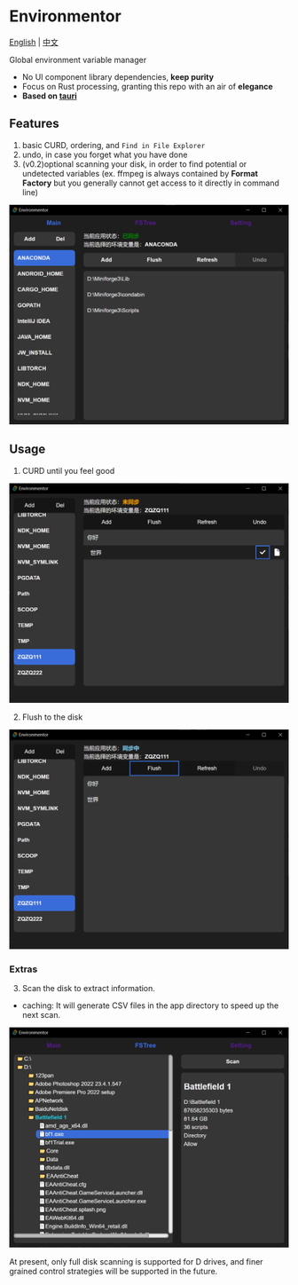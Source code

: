 # Environmentor
[English](./README.md) | [中文](./README-zh.md)

Global environment variable manager

+ No UI component library dependencies, **keep purity**
+ Focus on Rust processing, granting this repo with an air of **elegance**
+ **Based on [tauri](https://github.com/tauri-apps/tauri)**

## Features

1. basic CURD, ordering, and `Find in File Explorer`
2. undo, in case you forget what you have done
3. (v0.2)optional scanning your disk, in order to find potential or undetected variables (ex. ffmpeg is always contained by **Format Factory** but you generally cannot get access to it directly in command line)

![alt text](docs/main.png)

## Usage

1. CURD until you feel good

![alt text](docs/usage1.png)

2. Flush to the disk

![alt text](docs/usage2.png)

### Extras

3. Scan the disk to extract information.

+ caching: It will generate CSV files in the app directory to speed up the next scan.

![alt text](docs/fst1.png)

At present, only full disk scanning is supported for D drives, and finer grained control strategies will be supported in the future.
